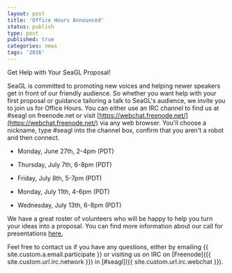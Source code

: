 ```yaml
---
layout: post
title: 'Office Hours Announced'
status: publish
type: post
published: true
categories: news
tags: '2016'
---
```


Get Help with Your SeaGL Proposal!

SeaGL is committed to promoting new voices and helping newer speakers get in front of our friendly audience. So whether you want help with your first proposal or guidance tailoring a talk to SeaGL's audience, we invite you to join us for Office Hours. You can either use an IRC channel to find us at #seagl on freenode.net or visit [https://webchat.freenode.net/](https://webchat.freenode.net/) via any web browser. You'll choose a nickname, type #seagl into the channel box, confirm that you aren't a robot and then connect.

* Monday, June 27th, 2-4pm (PDT)

* Thursday, July 7th, 6-8pm (PDT)

* Friday, July 8th, 5-7pm (PDT)

* Monday, July 11th, 4-6pm (PDT)

* Wednesday, July 13th, 6-8pm (PDT)

We have a great roster of volunteers who will be happy to help you turn your ideas into a proposal. You can find more information about our call for presentations [here.](/news/2016/05/13/CFP-Open)

Feel free to contact us if you have any questions, either by
emailing {{ site.custom.a.email.participate }}
or visiting us on IRC on
[Freenode]({{ site.custom.url.irc.network }}) in
[#seagl]({{ site.custom.url.irc.webchat }}).
